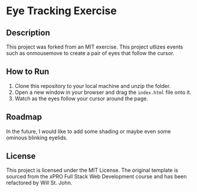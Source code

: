 # Eye Tracking Exercise

## Description
This project was forked from an MIT exercise.
This project utlizes events such as onmousemove to create a pair of eyes that follow the cursor.

## How to Run
1. Clone this repository to your local machine and unzip the folder.
2. Open a new window in your browser and drag the `index.html` file onto it.
3. Watch as the eyes follow your cursor around the page.

## Roadmap
In the future, I would like to add some shading or maybe even some ominous blinking eyelids. 

## License
This project is licensed under the MIT License. The original template is sourced from the xPRO Full Stack Web Development course and has been refactored by Will St. John.
